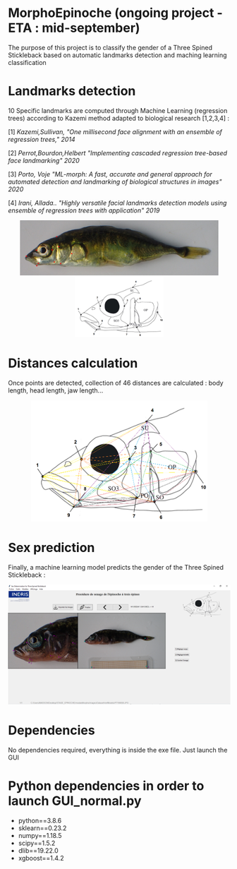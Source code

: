 # MorphoEpinoche (ongoing project - ETA : mid-september)

The purpose of this project is to classify the gender of a Three Spined Stickleback based on automatic landmarks detection and maching learning classification

# Landmarks detection #

10 Specific landmarks are computed through Machine Learning (regression trees) according to Kazemi method adapted to biological research [1,2,3,4] :
 
[1] *Kazemi,Sullivan, "One millisecond face alignment with an ensemble of regression trees," 2014*  

[2] *Perrot,Bourdon,Helbert "Implementing cascaded regression tree-based face landmarking" 2020*  

[3] *Porto, Voje "ML-morph: A fast, accurate and general approach for automated detection and landmarking of biological structures in images" 2020* 

[4] *Irani, Allada.. "Highly versatile facial landmarks detection models using ensemble of regression trees with application" 2019*  

<p align="center">
  <img src="https://github.com/RalphMasson/MorphoEpinoche/blob/master/images/illustration.jpg" width="450" />
  <img src="https://github.com/RalphMasson/MorphoEpinoche/blob/master/images/schema3.png" width="200" /> 
</p>

   
# Distances calculation #

Once points are detected, collection of 46 distances are calculated : body length, head length, jaw length...

<p align="center">
  <img src="https://github.com/RalphMasson/MorphoEpinoche/blob/master/images/schema4.png" width="400" />
</p>

# Sex prediction #

Finally, a machine learning model predicts the gender of the Three Spined Stickleback :  
<p align="center">
  <img src="https://github.com/RalphMasson/MorphoEpinoche/blob/master/images/gui2.png" width="800" />
</p>

# Dependencies #

No dependencies required, everything is inside the exe file. Just launch the GUI 

# Python dependencies in order to launch GUI_normal.py #

- python==3.8.6 
- sklearn==0.23.2 
- numpy==1.18.5 
- scipy==1.5.2
- dlib==19.22.0
- xgboost==1.4.2 

